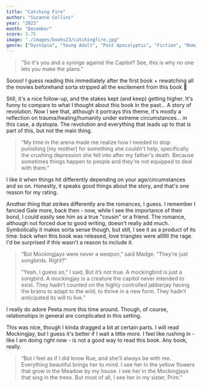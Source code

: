 ```yaml
---
title: "Catching Fire"
author: "Suzanne Collins"
year: "2023"
month: "December"
score: 3.75
image: "./images/books23/catchingfire.jpg"
genre: ["Dystopia", "Young Adult", "Post Apocalyptic", "Fiction", "Romance", "Teen"]
---
```


> “So it's you and a syringe against the Capitol? See, this is why no one lets you make the plans.”

Soooo! I guess reading this immediately after the first book + rewatching all the movies beforehand sorta stripped all the excitement from this book 🥲

Still, it's a nice follow-up, and the stakes kept (and keep) getting higher. It's funny to compare to what I thought about this book in the past... A story of revolution. Now I see that, although it portrays this theme, it's mostly a reflection on trauma/healing/humanity under extreme circumstances... in this case, a dystopia. The revolution and everything that leads up to that is part of this, but not the main thing.

> “My time in the arena made me realize how I needed to stop punishing [my mother] for something she couldn't help, specifically the crushing depression she fell into after my father's death. Because sometimes things happen to people and they're not equipped to deal with them.”

I like it when things hit differently depending on your age/circumstances and so on. Honestly, it speaks good things about the story, and that's one reason for my rating.

Another thing that strikes differently are the romances, I guess. I remember I fancied Gale more, back then - now, while I see the importance of their bond, I could easily see him as a true "cousin" or a friend. The romance, although not forced due to good writing, doesn't really add much. Symbolically it makes sorta sense though, but still, I see it as a product of its time: back when this book was released, love triangles were alllllll the rage. I'd be surprised if this wasn't a reason to include it.

> “But Mockingjays were never a weapon," said Madge. "They’re just songbirds. Right?"
>
> "Yeah, I guess so,” I said, But it’s not true. A mockingbird is just a songbird. A mockingjay is a creature the capitol never intended to exist. They hadn’t counted on the highly controlled jabberjay having the brains to adapt to the wild, to thrive in a new form. They hadn’t anticipated its will to live.”

I really do adore Peeta more this time around. Though, of course, relationships in general are complicated in this setting.

This was nice, though I kinda dragged a bit at certain parts. I will read Mockingjay, but I guess it's better if I wait a little more. I feel like rushing in - like I am doing right now - is not a good way to read this book. Any book, really.

> “But I feel as if I did know Rue, and she'll always be with me. Everything beautiful brings her to mind. I see her in the yellow flowers that grow in the Meadow by my house. I see her in the Mockingjays that sing in the trees. But most of all, I see her in my sister, Prim.”
